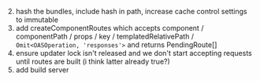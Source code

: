 2. hash the bundles, include hash in path, increase cache control settings to immutable
3. add createComponentRoutes which accepts
   component / componentPath / props / key /
   templatedRelativePath / `Omit<OASOperation, 'responses'>`
   and returns PendingRoute[]
4. ensure updater lock isn't released and we don't start accepting requests
   until routes are built (i think latter already true?)
5. add build server

